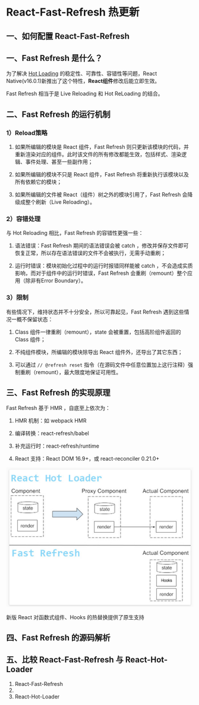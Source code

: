 <!--
 * @Descripttion: 
 * @version: 
 * @Author: shenjia
 * @Date: 2021-01-18 11:16:46
 * @LastEditors: shenjia
 * @LastEditTime: 2021-01-18 12:11:39
-->
# React-Fast-Refresh 热更新

## 一、如何配置 React-Fast-Refresh



## 一、Fast Refresh 是什么？

为了解决 [Hot Loading](https://reactnative.dev/blog/2016/03/24/introducing-hot-reloading) 的稳定性、可靠性、容错性等问题，React Native(v16.0.1)新推出了这个特性，**React组件**修改后能立即生效。

Fast Refresh 相当于是 Live Reloading 和 Hot ReLoading 的结合。

## 二、Fast Refresh 的运行机制

### 1）Reload策略

1. 如果所编辑的模块是 React 组件，Fast Refresh 则只更新该模块的代码，并重新渲染对应的组件。此时该文件的所有修改都能生效，包括样式、渲染逻辑、事件处理、甚至一些副作用；

2. 如果所编辑的模块不只是 React 组件，Fast Refresh 将重新执行该模块以及所有依赖它的模块；

3. 如果所编辑的文件被 React（组件）树之外的模块引用了，Fast Refresh 会降级成整个刷新（Live Reloading）。

### 2）容错处理

与 Hot Reloading 相比，Fast Refresh 的容错性更强一些：

1. 语法错误：Fast Refresh 期间的语法错误会被 catch ，修改并保存文件即可恢复正常，所以存在语法错误的文件不会被执行，无需手动重刷；

2. 运行时错误：模块初始化过程中的运行时报错同样能被 catch ，不会造成实质影响，而对于组件中的运行时错误，Fast Refresh 会重刷（remount）整个应用（除非有Error Boundary）。

### 3）限制

有些情况下，维持状态并不十分安全，所以可靠起见，Fast Refresh 遇到这些情况一概不保留状态：

1. Class 组件一律重刷（remount），state 会被重置，包括高阶组件返回的 Class 组件；

2. 不纯组件模块，所编辑的模块除导出 React 组件外，还导出了其它东西；
   
3. 可以通过 `// @refresh reset` 指令（在源码文件中任意位置加上这行注释）强制重刷（remount），最大限度地保证可用性。

## 三、Fast Refresh 的实现原理

Fast Refresh 基于 HMR ，自底至上依次为：

1. HMR 机制：如 webpack HMR

2. 编译转换：react-refresh/babel

3. 补充运行时：react-refresh/runtime

4. React 支持：React DOM 16.9+，或 react-reconciler 0.21.0+

![React Hot Loader VS Fast Refresh](../image/FastRefresh.png)

新版 React 对函数式组件、Hooks 的热替换提供了原生支持

## 四、Fast Refresh 的源码解析

## 五、比较 React-Fast-Refresh 与 React-Hot-Loader
1. React-Fast-Refresh
2. 
3. React-Hot-Loader